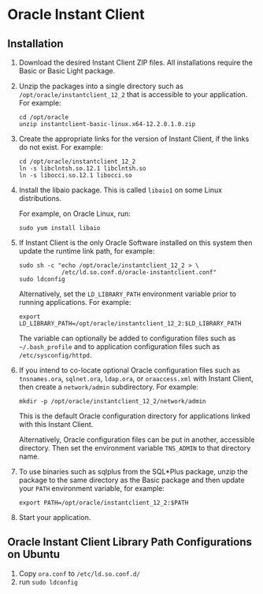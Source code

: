 # Oracle Instant Client

## Installation

1. Download the desired Instant Client ZIP files. All installations require the Basic or Basic Light package.

1. Unzip the packages into a single directory such as `/opt/oracle/instantclient_12_2` that is accessible to your application. For example:

    ```shell
    cd /opt/oracle
    unzip instantclient-basic-linux.x64-12.2.0.1.0.zip
    ```

1. Create the appropriate links for the version of Instant Client, if the links do not exist. For example:

    ```shell
    cd /opt/oracle/instantclient_12_2
    ln -s libclntsh.so.12.1 libclntsh.so
    ln -s libocci.so.12.1 libocci.so
    ```

1. Install the libaio package. This is called `libaio1` on some Linux distributions.

    For example, on Oracle Linux, run:

    ```shell
    sudo yum install libaio
    ```

1. If Instant Client is the only Oracle Software installed on this system then update the runtime link path, for example:

    ```shell
    sudo sh -c "echo /opt/oracle/instantclient_12_2 > \
                /etc/ld.so.conf.d/oracle-instantclient.conf"
    sudo ldconfig
    ```

    Alternatively, set the `LD_LIBRARY_PATH` environment variable prior to running applications. For example:

    ```shell
    export LD_LIBRARY_PATH=/opt/oracle/instantclient_12_2:$LD_LIBRARY_PATH
    ```

    The variable can optionally be added to configuration files such as `~/.bash_profile` and to application configuration files such as `/etc/sysconfig/httpd`.

1. If you intend to co-locate optional Oracle configuration files such as `tnsnames.ora`, `sqlnet.ora`, `ldap.ora`, or `oraaccess.xml` with Instant Client, then create a `network/admin` subdirectory. For example:

    ```shell
    mkdir -p /opt/oracle/instantclient_12_2/network/admin
    ```

    This is the default Oracle configuration directory for applications linked with this Instant Client.

    Alternatively, Oracle configuration files can be put in another, accessible directory. Then set the environment variable `TNS_ADMIN` to that directory name.

1. To use binaries such as sqlplus from the SQL*Plus package, unzip the package to the same directory as the Basic package and then update your `PATH` environment variable, for example:

    ```shell
    export PATH=/opt/oracle/instantclient_12_2:$PATH
    ```

1. Start your application.

## Oracle Instant Client Library Path Configurations on Ubuntu

1. Copy `ora.conf` to `/etc/ld.so.conf.d/`
2. run `sudo ldconfig`

